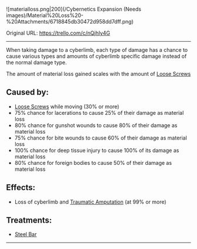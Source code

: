 ![materialloss.png\|200](/Cybernetics Expansion (Needs images)/Material%20Loss%20-%20Attachments/6718845db30472d958dd7dff.png)

Original URL: https://trello.com/c/nQjhIy4G

---

When taking damage to a cyberlimb, each type of damage has a chance to cause various types and amounts of cyberlimb specific damage instead of the normal damage type.

The amount of material loss gained scales with the amount of [Loose Screws](Loose%20Screws.md)

## Caused by:

- [Loose Screws](Loose%20Screws.md)  while moving (30% or more)
- 75% chance for lacerations to cause 25% of their damage as material loss
- 80% chance for gunshot wounds to cause 80% of their damage as material loss
- 75% chance for bite wounds to cause 60% of their damage as material loss
- 100% chance for deep tissue injury to cause 100% of its damage as material loss
- 80% chance for foreign bodies to cause 50% of their damage as material loss

## Effects:

- Loss of cyberlimb and [Traumatic Amputation](../Extremities/Traumatic%20Amputation.md)  (at 99% or more)

## Treatments:

- [Steel Bar](Steel%20Bar.md)

---

